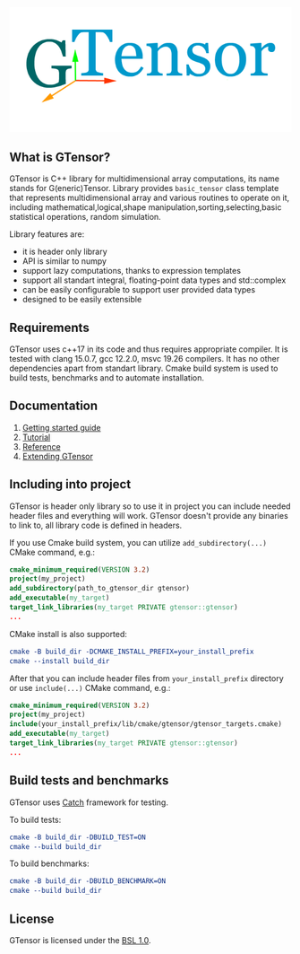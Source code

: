 ![gtensor_logo](/docs/gtensor_logo.png)

## What is GTensor?

GTensor is C++ library for multidimensional array computations, its name stands for G(eneric)Tensor.
Library provides `basic_tensor` class template that represents multidimensional array and various routines
to operate on it, including mathematical,logical,shape manipulation,sorting,selecting,basic statistical operations,
random simulation.

Library features are:

- it is header only library
- API is similar to numpy
- support lazy computations, thanks to expression templates
- support all standart integral, floating-point data types and std::complex
- can be easily configurable to support user provided data types
- designed to be easily extensible

## Requirements

GTensor uses c++17 in its code and thus requires appropriate compiler.
It is tested with clang 15.0.7, gcc 12.2.0, msvc 19.26 compilers.
It has no other dependencies apart from standart library.
Cmake build system is used to build tests, benchmarks and to automate installation.

## Documentation

1. [Getting started guide](/docs/getting_started.md)
2. [Tutorial](/docs/tutorial.md)
3. [Reference](/docs/reference.md)
4. [Extending GTensor](/docs/extending.md)

## Including into project

GTensor is header only library so to use it in project you can include needed header files and everything will work. GTensor doesn't provide any binaries to
link to, all library code is defined in headers.

If you use Cmake build system, you can utilize `add_subdirectory(...)` CMake command, e.g.:

```cmake
cmake_minimum_required(VERSION 3.2)
project(my_project)
add_subdirectory(path_to_gtensor_dir gtensor)
add_executable(my_target)
target_link_libraries(my_target PRIVATE gtensor::gtensor)
...
```

CMake install is also supported:

```cmake
cmake -B build_dir -DCMAKE_INSTALL_PREFIX=your_install_prefix
cmake --install build_dir
```

After that you can include header files from `your_install_prefix` directory or use `include(...)` CMake command, e.g.:

```cmake
cmake_minimum_required(VERSION 3.2)
project(my_project)
include(your_install_prefix/lib/cmake/gtensor/gtensor_targets.cmake)
add_executable(my_target)
target_link_libraries(my_target PRIVATE gtensor::gtensor)
...
```

## Build tests and benchmarks

GTensor uses [Catch](https://github.com/catchorg/Catch2) framework for testing.

To build tests:

```cmake
cmake -B build_dir -DBUILD_TEST=ON
cmake --build build_dir
```

To build benchmarks:

```cmake
cmake -B build_dir -DBUILD_BENCHMARK=ON
cmake --build build_dir
```

## License
GTensor is licensed under the [BSL 1.0](LICENSE.txt).